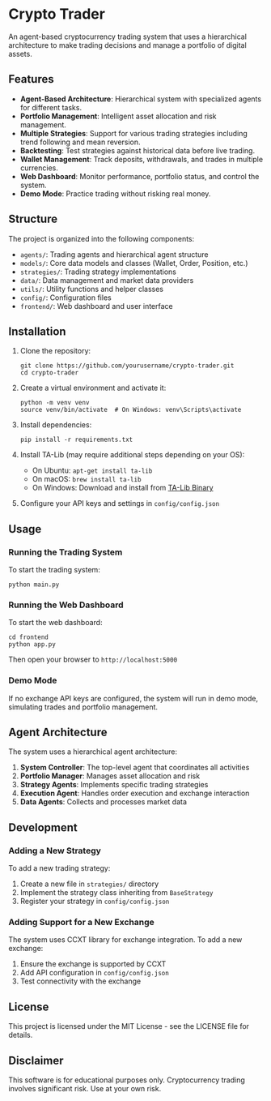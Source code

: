 # Crypto Trader

An agent-based cryptocurrency trading system that uses a hierarchical architecture to make trading decisions and manage a portfolio of digital assets.

## Features

- **Agent-Based Architecture**: Hierarchical system with specialized agents for different tasks.
- **Portfolio Management**: Intelligent asset allocation and risk management.
- **Multiple Strategies**: Support for various trading strategies including trend following and mean reversion.
- **Backtesting**: Test strategies against historical data before live trading.
- **Wallet Management**: Track deposits, withdrawals, and trades in multiple currencies.
- **Web Dashboard**: Monitor performance, portfolio status, and control the system.
- **Demo Mode**: Practice trading without risking real money.

## Structure

The project is organized into the following components:

- `agents/`: Trading agents and hierarchical agent structure
- `models/`: Core data models and classes (Wallet, Order, Position, etc.)
- `strategies/`: Trading strategy implementations
- `data/`: Data management and market data providers
- `utils/`: Utility functions and helper classes
- `config/`: Configuration files
- `frontend/`: Web dashboard and user interface

## Installation

1. Clone the repository:
   ```
   git clone https://github.com/yourusername/crypto-trader.git
   cd crypto-trader
   ```

2. Create a virtual environment and activate it:
   ```
   python -m venv venv
   source venv/bin/activate  # On Windows: venv\Scripts\activate
   ```

3. Install dependencies:
   ```
   pip install -r requirements.txt
   ```

4. Install TA-Lib (may require additional steps depending on your OS):
   - On Ubuntu: `apt-get install ta-lib`
   - On macOS: `brew install ta-lib`
   - On Windows: Download and install from [TA-Lib Binary](https://www.lfd.uci.edu/~gohlke/pythonlibs/#ta-lib)

5. Configure your API keys and settings in `config/config.json`

## Usage

### Running the Trading System

To start the trading system:

```
python main.py
```

### Running the Web Dashboard

To start the web dashboard:

```
cd frontend
python app.py
```

Then open your browser to `http://localhost:5000`

### Demo Mode

If no exchange API keys are configured, the system will run in demo mode, simulating trades and portfolio management.

## Agent Architecture

The system uses a hierarchical agent architecture:

1. **System Controller**: The top-level agent that coordinates all activities
2. **Portfolio Manager**: Manages asset allocation and risk
3. **Strategy Agents**: Implements specific trading strategies
4. **Execution Agent**: Handles order execution and exchange interaction
5. **Data Agents**: Collects and processes market data

## Development

### Adding a New Strategy

To add a new trading strategy:

1. Create a new file in `strategies/` directory
2. Implement the strategy class inheriting from `BaseStrategy`
3. Register your strategy in `config/config.json`

### Adding Support for a New Exchange

The system uses CCXT library for exchange integration. To add a new exchange:

1. Ensure the exchange is supported by CCXT
2. Add API configuration in `config/config.json`
3. Test connectivity with the exchange

## License

This project is licensed under the MIT License - see the LICENSE file for details.

## Disclaimer

This software is for educational purposes only. Cryptocurrency trading involves significant risk. Use at your own risk. 